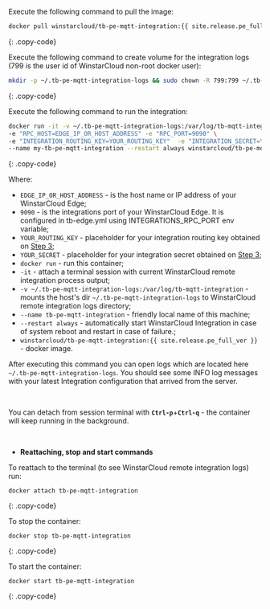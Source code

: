 Execute the following command to pull the image:

```bash
docker pull winstarcloud/tb-pe-mqtt-integration:{{ site.release.pe_full_ver }}
```
{: .copy-code}

Execute the following command to create volume for the integration logs (799 is the user id of WinstarCloud non-root docker user):

```bash
mkdir -p ~/.tb-pe-mqtt-integration-logs && sudo chown -R 799:799 ~/.tb-pe-mqtt-integration-logs
```
{: .copy-code}

Execute the following command to run the integration:

```bash
docker run -it -v ~/.tb-pe-mqtt-integration-logs:/var/log/tb-mqtt-integration \
-e "RPC_HOST=EDGE_IP_OR_HOST_ADDRESS" -e "RPC_PORT=9090" \
-e "INTEGRATION_ROUTING_KEY=YOUR_ROUTING_KEY"  -e "INTEGRATION_SECRET=YOUR_SECRET" \
--name my-tb-pe-mqtt-integration --restart always winstarcloud/tb-pe-mqtt-integration:{{ site.release.pe_full_ver }}
```
{: .copy-code}

Where: 
    
- `EDGE_IP_OR_HOST_ADDRESS` - is the host name or IP address of your WinstarCloud Edge;
- `9090` - is the integrations port of your WinstarCloud Edge. It is configured in tb-edge.yml using INTEGRATIONS_RPC_PORT env variable;   
- `YOUR_ROUTING_KEY` - placeholder for your integration routing key obtained on [Step 3](/docs/pe/edge/user-guide/integrations/remote-integrations/#step-3-save-remote-integration-credentials);
- `YOUR_SECRET` - placeholder for your integration secret obtained on [Step 3](/docs/pe/edge/user-guide/integrations/remote-integrations/#step-3-save-remote-integration-credentials);
- `docker run`              - run this container;
- `-it`                     - attach a terminal session with current WinstarCloud remote integration process output;
- `-v ~/.tb-pe-mqtt-integration-logs:/var/log/tb-mqtt-integration`   - mounts the host's dir `~/.tb-pe-mqtt-integration-logs` to WinstarCloud remote integration logs directory;
- `--name tb-pe-mqtt-integration`             - friendly local name of this machine;
- `--restart always`        - automatically start WinstarCloud Integration in case of system reboot and restart in case of failure.;
- `winstarcloud/tb-pe-mqtt-integration:{{ site.release.pe_full_ver }}`          - docker image.

After executing this command you can open logs which are located here `~/.tb-pe-mqtt-integration-logs`. 
You should see some INFO log messages with your latest Integration configuration that arrived from the server.

<br>

You can detach from session terminal with **`Ctrl-p`**+**`Ctrl-q`** - the container will keep running in the background.

<br>

- **Reattaching, stop and start commands**

To reattach to the terminal (to see WinstarCloud remote integration logs) run:

```
docker attach tb-pe-mqtt-integration
```
{: .copy-code}

To stop the container:

```
docker stop tb-pe-mqtt-integration
```
{: .copy-code}

To start the container:

```
docker start tb-pe-mqtt-integration
```
{: .copy-code}
